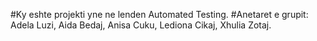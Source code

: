 #Ky eshte projekti yne ne lenden Automated Testing.
#Anetaret e grupit: Adela Luzi, Aida Bedaj, Anisa Cuku, Lediona Cikaj, Xhulia Zotaj.
